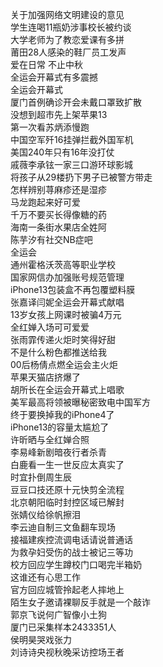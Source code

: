 关于加强网络文明建设的意见  
学生连喝11瓶奶涉事校长被约谈  
大学老师为了教恋爱课有多拼  
莆田28人感染的鞋厂员工发声  
爱在日常 不止中秋  
全运会开幕式有多震撼  
全运会开幕式  
厦门首例确诊开会未戴口罩致扩散  
没想到超市先上架苹果13  
第一次看苏炳添慢跑  
中国空军歼16挂弹拦截外国军机  
美国240年只有16年没打仗  
戚薇李承铉一家三口游环球影城  
将孩子从29楼扔下男子已被警方带走  
怎样辨别荨麻疹还是湿疹  
马龙跑起来好可爱  
千万不要买长得像糖的药  
海南一条街水果店全姓阿  
陈芋汐有社交NB症吧  
全运会  
通州霍格沃茨高等职业学校  
国家网信办加强账号规范管理  
iPhone13包装盒不再包覆塑料膜  
张嘉译闫妮全运会开幕式献唱  
13岁女孩上网课时被骗4万元  
全红婵入场可可爱爱  
张雨霏传递火炬时笑得好甜  
不是什么粉色都推送给我  
00后杨倩点燃全运会主火炬  
苹果天猫店挤爆了  
胡所长在全运会开幕式上唱歌  
美军最高将领被曝秘密致电中国军方  
终于要换掉我的iPhone4了  
iPhone13的容量太尴尬了  
许昕晒与全红婵合照  
李易峰新剧暗夜行者杀青  
白鹿看一生一世反应太真实了  
时宜扑倒周生辰  
豆豆口技还原十元快剪全流程  
北京朝阳临时封控区域已解封  
张婧仪给徐帆擦泪  
李云迪自制三文鱼翻车现场  
接福建疾控流调电话请说普通话  
为救孕妇受伤的战士被记三等功  
校方回应学生蹲校门口喝完半箱奶  
这谁还有心思工作  
官方回应城管拎起老人摔地上  
陌生女子邀请裸聊反手就是一个敲诈  
郭京飞说何广智像小土狗  
厦门已采集样本2433351人  
侯明昊哭戏张力  
刘诗诗央视秋晚采访控场王者  
